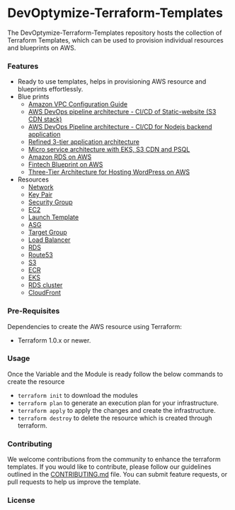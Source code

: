 # DevOptymize-Terraform-Templates

The DevOptymize-Terraform-Templates repository hosts the collection of Terraform Templates, which can be used to provision individual resources and blueprints on AWS.

### Features

- Ready to use templates, helps in provisioning AWS resource and blueprints effortlessly.
- Blue prints
  - [Amazon VPC Configuration Guide](./services/aws-vpc-config)
  - [AWS DevOps pipeline architecture - CI/CD of Static-website (S3 CDN stack)](./services/aws-cicd-sw)
  - [AWS DevOps Pipeline architecture - CI/CD for Nodejs backend application](./services/aws-cicd-ms)
  - [Refined 3-tier application architecture](./services/aws-3t-arch)
  - [Micro service architecture with EKS, S3 CDN and PSQL](./services/aws-eks-cdn)
  - [Amazon RDS on AWS](./services/aws-rds-stack)
  - [Fintech Blueprint on AWS](./services/aws-fintech)
  - [Three-Tier Architecture for Hosting WordPress on AWS](./services/aws-3t-wp)
- Resources
  - [Network](./services/network)
  - [Key Pair](./services/key-pair)
  - [Security Group](./services/security-group)
  - [EC2](./services/ec2)
  - [Launch Template](./services/launch-template)
  - [ASG](./services/asg)
  - [Target Group](./services/lb-target-group)
  - [Load Balancer](./services/lb)
  - [RDS](./services/rds)
  - [Route53](./services/route-53)
  - [S3](./services/s3)
  - [ECR](./services/ecr)
  - [EKS](./services/eks)
  - [RDS cluster](./services/rds-cluster)
  - [CloudFront](./services/cloudfront)
    
### Pre-Requisites

Dependencies to create the AWS resource using Terraform:

- Terraform 1.0.x or newer.

### Usage

Once the Variable and the Module is ready follow the below commands to create the resource

- ```terraform init``` to download the modules
- ```terraform plan``` to generate an execution plan for your infrastructure.
- ```terraform apply``` to apply the changes and create the infrastructure.
- ```terraform destroy``` to delete the resource which is created through terraform.

### Contributing

We welcome contributions from the community to enhance the terraform templates. If you would like to contribute, please follow our guidelines outlined in the [CONTRIBUTING.md](./CONTRIBUTING.md) file. You can submit feature requests, or pull requests to help us improve the template.

### License
